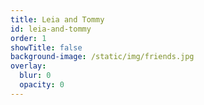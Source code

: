 ```yaml
---
title: Leia and Tommy
id: leia-and-tommy
order: 1
showTitle: false
background-image: /static/img/friends.jpg
overlay:
  blur: 0
  opacity: 0
---
```

